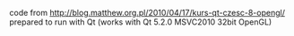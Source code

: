 code from http://blog.matthew.org.pl/2010/04/17/kurs-qt-czesc-8-opengl/ prepared to run with Qt (works with  Qt 5.2.0 MSVC2010 32bit OpenGL)